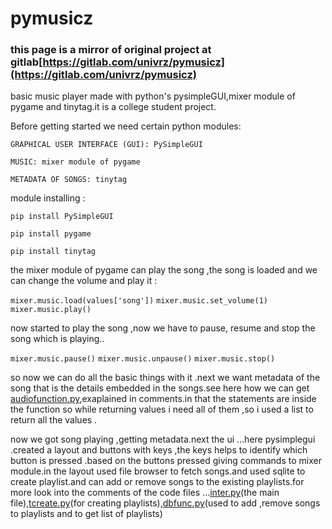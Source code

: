 # pymusicz

### this page is a mirror of original project at gitlab[https://gitlab.com/univrz/pymusicz](https://gitlab.com/univrz/pymusicz) 
basic music player made with  python's pysimpleGUI,mixer module of pygame and tinytag.it is a college student project.

Before getting started we need certain python modules:

    GRAPHICAL USER INTERFACE (GUI): PySimpleGUI

    MUSIC: mixer module of pygame

    METADATA OF SONGS: tinytag


module installing :
    
    pip install PySimpleGUI
                                
    pip install pygame
                                    
    pip install tinytag

the mixer module of pygame can play the song ,the song is loaded and we can change the volume and play it :

`mixer.music.load(values['song'])`
`mixer.music.set_volume(1)`
`mixer.music.play()`

now started to play the song ,now we have to pause, resume and stop the song which is playing..


`mixer.music.pause()`
`mixer.music.unpause()`
`mixer.music.stop()`

so now we can do all the basic things with it .next we want  metadata of the song that is the details embedded in the songs.see here how we can get [audiofunction.py](https://gitlab.com/univrz/pymusicz/-/blob/main/audiofunction.py),exaplained in comments.in that the statements are inside the function so while returning values i need all of them ,so i used a list to return all the values .

now we got song playing ,getting metadata.next the ui ...here pysimplegui .created a layout and buttons with keys ,the keys helps to identify which button is pressed .based on the buttons pressed giving commands to mixer module.in the layout used file browser to fetch songs.and used sqlite to create playlist.and can add or remove songs to the existing playlists.for more look into the comments of the code files ...[inter.py](https://gitlab.com/univrz/pymusicz/-/blob/main/inter.py)(the main file),[tcreate.py](https://gitlab.com/univrz/pymusicz/-/blob/main/tcreate.py)(for creating playlists),[dbfunc.py](https://gitlab.com/univrz/pymusicz/-/blob/main/dbfunc.py)(used to add ,remove songs to playlists and to get list of playlists)
